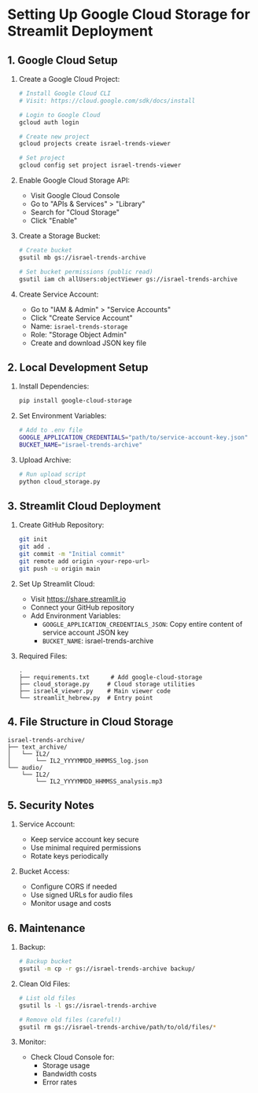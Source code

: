 # Setting Up Google Cloud Storage for Streamlit Deployment

## 1. Google Cloud Setup

1. Create a Google Cloud Project:
   ```bash
   # Install Google Cloud CLI
   # Visit: https://cloud.google.com/sdk/docs/install
   
   # Login to Google Cloud
   gcloud auth login
   
   # Create new project
   gcloud projects create israel-trends-viewer
   
   # Set project
   gcloud config set project israel-trends-viewer
   ```

2. Enable Google Cloud Storage API:
   - Visit Google Cloud Console
   - Go to "APIs & Services" > "Library"
   - Search for "Cloud Storage"
   - Click "Enable"

3. Create a Storage Bucket:
   ```bash
   # Create bucket
   gsutil mb gs://israel-trends-archive
   
   # Set bucket permissions (public read)
   gsutil iam ch allUsers:objectViewer gs://israel-trends-archive
   ```

4. Create Service Account:
   - Go to "IAM & Admin" > "Service Accounts"
   - Click "Create Service Account"
   - Name: `israel-trends-storage`
   - Role: "Storage Object Admin"
   - Create and download JSON key file

## 2. Local Development Setup

1. Install Dependencies:
   ```bash
   pip install google-cloud-storage
   ```

2. Set Environment Variables:
   ```bash
   # Add to .env file
   GOOGLE_APPLICATION_CREDENTIALS="path/to/service-account-key.json"
   BUCKET_NAME="israel-trends-archive"
   ```

3. Upload Archive:
   ```bash
   # Run upload script
   python cloud_storage.py
   ```

## 3. Streamlit Cloud Deployment

1. Create GitHub Repository:
   ```bash
   git init
   git add .
   git commit -m "Initial commit"
   git remote add origin <your-repo-url>
   git push -u origin main
   ```

2. Set Up Streamlit Cloud:
   - Visit https://share.streamlit.io
   - Connect your GitHub repository
   - Add Environment Variables:
     - `GOOGLE_APPLICATION_CREDENTIALS_JSON`: Copy entire content of service account JSON key
     - `BUCKET_NAME`: israel-trends-archive

3. Required Files:
   ```
   .
   ├── requirements.txt      # Add google-cloud-storage
   ├── cloud_storage.py     # Cloud storage utilities
   ├── israel4_viewer.py    # Main viewer code
   └── streamlit_hebrew.py  # Entry point
   ```

## 4. File Structure in Cloud Storage

```
israel-trends-archive/
├── text_archive/
│   └── IL2/
│       └── IL2_YYYYMMDD_HHMMSS_log.json
└── audio/
    └── IL2/
        └── IL2_YYYYMMDD_HHMMSS_analysis.mp3
```

## 5. Security Notes

1. Service Account:
   - Keep service account key secure
   - Use minimal required permissions
   - Rotate keys periodically

2. Bucket Access:
   - Configure CORS if needed
   - Use signed URLs for audio files
   - Monitor usage and costs

## 6. Maintenance

1. Backup:
   ```bash
   # Backup bucket
   gsutil -m cp -r gs://israel-trends-archive backup/
   ```

2. Clean Old Files:
   ```bash
   # List old files
   gsutil ls -l gs://israel-trends-archive
   
   # Remove old files (careful!)
   gsutil rm gs://israel-trends-archive/path/to/old/files/*
   ```

3. Monitor:
   - Check Cloud Console for:
     - Storage usage
     - Bandwidth costs
     - Error rates
